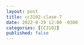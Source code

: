 ```yaml
---
layout: post
title: cc3102-clase-7
date: 2022-8-29 12:00 -0300
categories: [CC3102]
published: false
---
```


